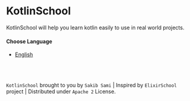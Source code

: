 # KotlinSchool

KotlinSchool will help you learn kotlin easily to use in real world projects.

#### Choose Language
* [English](https://github.com/s4kibs4mi/KotlinSchool/blob/master/src/main/resources/tutorials/en/index.md)


<br><br><br>
`KotlinSchool` brought to you by `Sakib Sami` | Inspired by `ElixirSchool` project | Distributed under `Apache 2` License.
